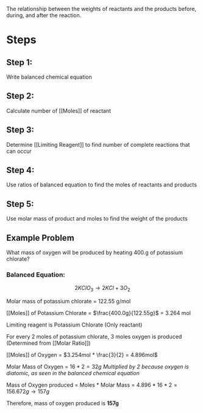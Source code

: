 The relationship between the weights of reactants and the products before, during, and after the reaction. 

# Steps
## Step 1:
Write balanced chemical equation

## Step 2:
Calculate number of [[Moles]] of reactant

## Step 3:
Determine [[Limiting Reagent]] to find number of complete reactions that can occur

## Step 4:
Use ratios of balanced equation to find the moles of reactants and products

## Step 5:
Use molar mass of product and moles to find the weight of the products


## Example Problem

What mass of oxygen will be produced by heating 400.g of potassium chlorate?

### Balanced Equation:
$$
2KClO_{3} \to 2KCl + 3O_{2}
$$

Molar mass of potassium chlorate  = 122.55 g/mol

[[Moles]] of Potassium Chlorate = $\frac{400.0g}{122.55g}$ = 3.264 mol

Limiting reagent is Potassium Chlorate (Only reactant)

For every 2 moles of potassium chlorate, 3 moles oxygen is produced 
(Determined from [[Molar Ratio]])

[[Moles]] of Oxygen = $3.254mol * \frac{3}{2} = 4.896mol$

Molar Mass of Oxygen = $16 * 2 = 32g$
*Multiplied by 2 because oxygen is diatomic, as seen in the balanced chemical equation*

Mass of Oxygen produced = Moles * Molar Mass = $4.896 * 16 * 2 = 156.672g \to 157g$

Therefore, mass of oxygen produced is **157g**
